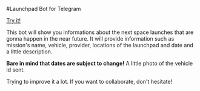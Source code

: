 #Launchpad Bot for Telegram

[Try it!](http://t.me/lpadbot)

This bot will show you informations about the next space launches that are gonna happen in the near future. 
It will provide information such as mission's name, vehicle, provider, locations of the launchpad and date and a little description.

**Bare in mind that dates are subject to change!**
A little photo of the vehicle id sent.

Trying to improve it a lot. 
If you want to collaborate, don't hesitate!
